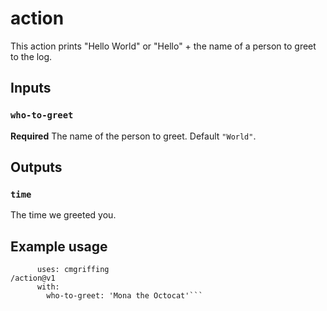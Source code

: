 # action

This action prints "Hello World" or "Hello" + the name of a person to greet to the log.

## Inputs

### `who-to-greet`

**Required** The name of the person to greet. Default `"World"`.

## Outputs

### `time`

The time we greeted you.

## Example usage

````- name: Hello world
      uses: cmgriffing
/action@v1
      with:
        who-to-greet: 'Mona the Octocat'```
````
